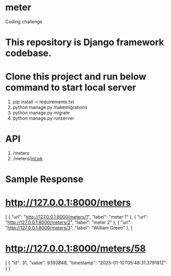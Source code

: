 # meter
Coding challenge 

# This repository is Django framework codebase.

# Clone this project and run below command to start local server

  1. pip install -r requirements.txt
  2. python manage.py makemigrations
  3. python manage.py migrate 
  4. python manage.py runserver
  
 

# API
  1. /meters
  2. /meters/<int:pk>
  
  
# Sample Response 

# http://127.0.0.1:8000/meters

[
    {
        "url": "http://127.0.0.1:8000/meters/1",
        "label": "meter 1"
    },
    {
        "url": "http://127.0.0.1:8000/meters/2",
        "label": "meter 2"
    },
    {
        "url": "http://127.0.0.1:8000/meters/3",
        "label": "William Green"
    },
 ]
 
 
# http://127.0.0.1:8000/meters/58
 
 [
    {
        "id": 31,
        "value": 9393848,
        "timestamp": "2023-01-10T05:48:31.379181Z"
    }
]
